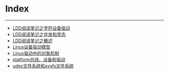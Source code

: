 Index
=====


--------------------

* [LDD阅读笔记之字符设备驱动](ldd阅读笔记之字符设备驱动.md)
* [LDD阅读笔记之并发和竞态](ldd阅读笔记之并发和竞态.md)
* [LDD阅读笔记之概述](ldd阅读笔记之概述.md)
* [Linux设备驱动模型](linux设备驱动模型.md)
* [Linux驱动中的对象机制](linux驱动中的对象机制.md)
* [platform总线、设备和驱动](platform总线、设备和驱动.md)
* [udev文件系统和sysfs文件系统](udev文件系统和sysfs文件系统.md)
